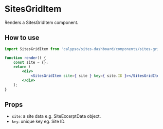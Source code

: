 # SitesGridItem

Renders a SitesGridItem component.

## How to use

```jsx
import SitesGridItem from 'calypso/sites-dashboard/components/sites-grid-item';

function render() {
	const site = {};
	return (
		<div>
			<SitesGridItem site={ site } key={ site.ID }></SitesGridItem>
		</div>
	);
}
```

## Props

- `site`: a site data e.g. SiteExcerptData object.
- `key`: unique key eg. Site ID.
